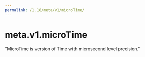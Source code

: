 ```yaml
---
permalink: /1.18/meta/v1/microTime/
---
```


# meta.v1.microTime

"MicroTime is version of Time with microsecond level precision."